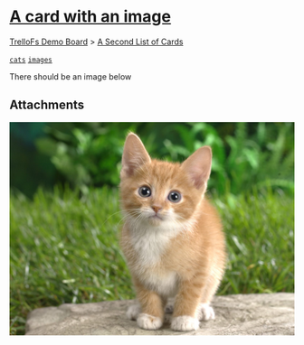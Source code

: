 # [A card with an image](https://trello.com/c/0n9J8V4r/3-a-card-with-an-image)

[TrelloFs Demo Board](../README.md) > [A Second List of Cards](README.md)

[`cats`](../Labels/cats.md) [`images`](../Labels/images.md)

There should be an image below



## Attachments

![cats-cute-cat-animal-cute-grass-photo.jpg](../../Attachments/TrelloFs_Demo_Board/A_card_with_an_image/cats-cute-cat-animal-cute-grass-photo.jpg)
